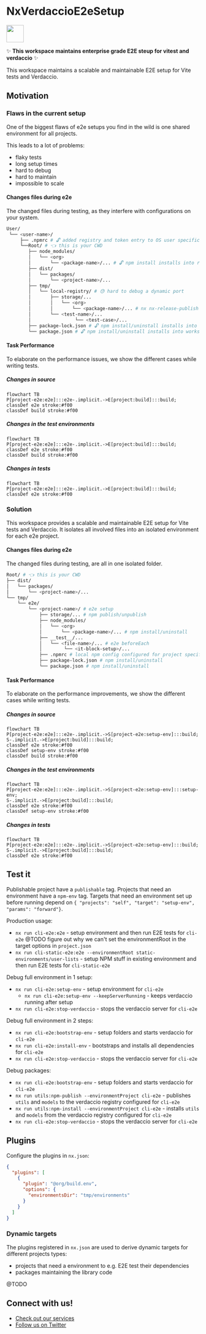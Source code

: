 # NxVerdaccioE2eSetup

<a alt="Nx logo" href="https://nx.dev" target="_blank" rel="noreferrer"><img src="https://raw.githubusercontent.com/nrwl/nx/master/images/nx-logo.png" width="45"></a>

✨ **This workspace maintains enterprise grade E2E steup for vitest and verdaccio** ✨

This workspace maintains a scalable and maintainable E2E setup for Vite tests and Verdaccio.

## Motivation

### Flaws in the current setup

One of the biggest flaws of e2e setups you find in the wild is one shared environment for all projects.

This leads to a lot of problems:

- flaky tests
- long setup times
- hard to debug
- hard to maintain
- impossible to scale

#### Changes files during e2e

The changed files during testing, as they interfere with configurations on your system.

```sh
User/
 └── <user-name>/
     ├── .npmrc # 🔓 added registry and token entry to OS user specific npm config
     └──Root/ # 👈 this is your CWD
        ├── node_modules/
        │   └── <org>
        │       └── <package-name>/... # 🔓 npm install installs into repository folder
        ├── dist/
        │   └── packages/
        │       └── <project-name>/...
        ├── tmp/
        │   └── local-registry/ # 😓 hard to debug a dynamic port
        │       ├── storage/...
        │       │   └── <org>
        │       │       └── <package-name>/... # nx nx-release-publish saves the package's tarball here
        │       └── <test-name>/...
        │                └── <test-case>/...
        ├── package-lock.json # 🔓 npm install/uninstall installs into workspace root
        └── package.json # 🔓 npm install/uninstall installs into workspace root
```

#### Task Performance

To elaborate on the performance issues, we show the different cases while writing tests.

##### Changes in source

```mermaid
flowchart TB
P[project-e2e:e2e]:::e2e-.implicit.->E[project:build]:::build;
classDef e2e stroke:#f00
classDef build stroke:#f00
```

##### Changes in the test environments

```mermaid
flowchart TB
P[project-e2e:e2e]:::e2e-.implicit.->E[project:build]:::build;
classDef e2e stroke:#f00
classDef build stroke:#f00
```

##### Changes in tests

```mermaid
flowchart TB
P[project-e2e:e2e]:::e2e-.implicit.->E[project:build]:::build;
classDef e2e stroke:#f00
```

### Solution

This workspace provides a scalable and maintainable E2E setup for Vite tests and Verdaccio.
It isolates all involved files into an isolated environment for each e2e project.

#### Changes files during e2e

The changed files during testing, are all in one isolated folder.

```sh
Root/ # 👈 this is your CWD
├── dist/
│   └── packages/
│       └── <project-name>/...
└── tmp/
    └── e2e/
        └── <project-name>/ # e2e setup
            ├── storage/... # npm publish/unpublish
            ├── node_modules/
            │   └── <org>
            │       └── <package-name>/... # npm install/uninstall
            ├── __test__/...
            │   └── <file-name>/... # e2e beforeEach
            │        └── <it-block-setup>/...
            ├── .npmrc # local npm config configured for project specific verdaccio registry
            ├── package-lock.json # npm install/uninstall
            └── package.json # npm install/uninstall
```

#### Task Performance

To elaborate on the performance improvements, we show the different cases while writing tests.

##### Changes in source

```mermaid
flowchart TB
P[project-e2e:e2e]:::e2e-.implicit.->S[project-e2e:setup-env]:::build;
S-.implicit.->E[project:build]:::build;
classDef e2e stroke:#f00
classDef setup-env stroke:#f00
classDef build stroke:#f00
```

##### Changes in the test environments

```mermaid
flowchart TB
P[project-e2e:e2e]:::e2e-.implicit.->S[project-e2e:setup-env]:::setup-env;
S-.implicit.->E[project:build]:::build;
classDef e2e stroke:#f00
classDef setup-env stroke:#f00
```

##### Changes in tests

```mermaid
flowchart TB
P[project-e2e:e2e]:::e2e-.implicit.->S[project-e2e:setup-env]:::build;
S-.implicit.->E[project:build]:::build;
classDef e2e stroke:#f00
```

## Test it

Publishable project have a `publishable` tag.
Projects that need an environment have a `npm-env` tag.
Targets that need an environment set up before running depend on `{ "projects": "self", "target": "setup-env", "params": "forward"}`.

Production usage:

- `nx run cli-e2e:e2e` - setup environment and then run E2E tests for `cli-e2e`
  @TODO figure out why we can't set the environmentRoot in the target options in `project.json`
- `nx run cli-static-e2e:e2e --environmentRoot static-environments/user-lists` - setup NPM stuff in existing environment and then run E2E tests for `cli-static-e2e`

Debug full environment in 1 setup:

- `nx run cli-e2e:setup-env` - setup environment for `cli-e2e`
  - `nx run cli-e2e:setup-env --keepServerRunning` - keeps verdaccio running after setup
- `nx run cli-e2e:stop-verdaccio` - stops the verdaccio server for `cli-e2e`

Debug full environment in 2 steps:

- `nx run cli-e2e:bootstrap-env` - setup folders and starts verdaccio for `cli-e2e`
- `nx run cli-e2e:install-env` - bootstraps and installs all dependencies for `cli-e2e`
- `nx run cli-e2e:stop-verdaccio` - stops the verdaccio server for `cli-e2e`

Debug packages:

- `nx run cli-e2e:bootstrap-env` - setup folders and starts verdaccio for `cli-e2e`
- `nx run utils:npm-publish --environmentProject cli-e2e` - publishes `utils` and `models` to the verdaccio registry configured for `cli-e2e`
- `nx run utils:npm-install --environmentProject cli-e2e` - installs `utils` and `models` from the verdaccio registry configured for `cli-e2e`
- `nx run cli-e2e:stop-verdaccio` - stops the verdaccio server for `cli-e2e`

## Plugins

Configure the plugins in `nx.json`:

```json
{
  "plugins": [
    {
      "plugin": "@org/build.env",
      "options": {
        "environmentsDir": "tmp/environments"
      }
    }
  ]
}
```

### Dynamic targets

The plugins registered in `nx.json` are used to derive dynamic targets for different projects types:

- projects that need a environment to e.g. E2E test their dependencies
- packages maintaining the library code

@TODO

## Connect with us!

- [Check out our services](https://push-based.io)
- [Follow us on Twitter](https://twitter.com/pushbased)
